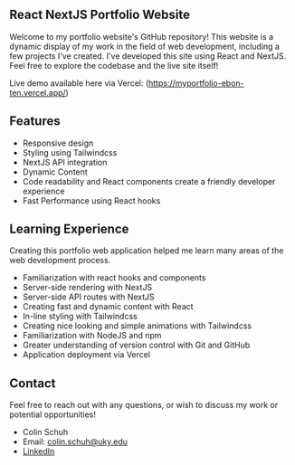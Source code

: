 ## React NextJS Portfolio Website

Welcome to my portfolio website's GitHub repository! This website is a dynamic display of my work in the field of web development, including a few projects I've created. I've developed this site using React and NextJS. Feel free to explore the codebase and the live site itself!


Live demo available here via Vercel: (https://myportfolio-ebon-ten.vercel.app/)


## Features

- Responsive design
- Styling using Tailwindcss
- NextJS API integration
- Dynamic Content
- Code readability and React components create a friendly developer experience
- Fast Performance using React hooks


## Learning Experience

Creating this portfolio web application helped me learn many areas of the web development process.

- Familiarization with react hooks and components
- Server-side rendering with NextJS
- Server-side API routes with NextJS
- Creating fast and dynamic content with React
- In-line styling with Tailwindcss
- Creating nice looking and simple animations with Tailwindcss
- Familiarization with NodeJS and npm
- Greater understanding of version control with Git and GitHub
- Application deployment via Vercel


## Contact

Feel free to reach out with any questions, or wish to discuss my work or potential opportunities!

- Colin Schuh
- Email: colin.schuh@uky.edu
- [LinkedIn](https://www.linkedin.com/in/colinschuh)
